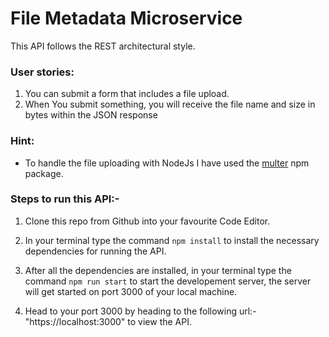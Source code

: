 # File Metadata Microservice
  This API follows the REST architectural style.

###    User stories:
1. You can submit a form that includes a file upload.
2. When You submit something, you will receive the file name and size in bytes within the JSON response

### Hint:
* To handle the file uploading with NodeJs I have used the [multer](https://www.npmjs.com/package/multer) npm package.

### Steps to run this API:-

1. Clone this repo from Github into your favourite Code Editor.

2. In your terminal type the command ```npm install``` to install the necessary dependencies for running the API.

3. After all the dependencies are installed, in your terminal type the command ```npm run start``` to start the developement server, the server will get started on port 3000 of your local machine.

4. Head to your port 3000 by heading to the following url:- "https://localhost:3000" to view the API.
